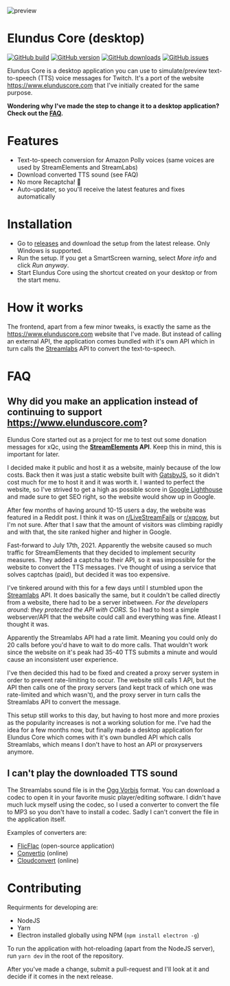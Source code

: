 ![preview](https://i.imgur.com/1EyWnIZ.png)

# Elundus Core (desktop) 
[![GitHub build](https://img.shields.io/github/workflow/status/SietseT/ElundusCoreApp/CI%20-%20Windows/main?style=flat-square)]()
[![GitHub version](https://img.shields.io/github/v/release/SietseT/ElundusCoreApp?style=flat-square)]()
[![GitHub downloads](https://img.shields.io/github/downloads/SietseT/ElundusCoreApp/total?style=flat-square)]()
[![GitHub issues](https://img.shields.io/github/issues/SietseT/ElundusCoreApp?style=flat-square)]()

Elundus Core is a desktop application you can use to simulate/preview text-to-speech (TTS) voice messages for Twitch. It's a port of the website https://www.elunduscore.com that I've initially created for the same purpose.

**Wondering why I've made the step to change it to a desktop application? Check out the [FAQ](https://github.com/SietseT/ElundusCoreApp#why-did-you-make-an-application-instead-of-continuing-to-support-httpswwwelunduscorecom).**

# Features
- Text-to-speech conversion for Amazon Polly voices (same voices are used by StreamElements and StreamLabs)
- Download converted TTS sound (see FAQ)
- No more Recaptcha! 🎉
- Auto-updater, so you'll receive the latest features and fixes automatically

# Installation
- Go to [releases](https://github.com/SietseT/ElundusCoreApp/releases) and download the setup from the latest release. Only Windows is supported. 
- Run the setup. If you get a SmartScreen warning, select _More info_ and click _Run anyway_.
- Start Elundus Core using the shortcut created on your desktop or from the start menu.

# How it works
The frontend, apart from a few minor tweaks, is exactly the same as the https://www.elunduscore.com website that I've made. But instead of calling an external API, the application comes bundled with it's own API which in turn calls the [Streamlabs](https://streamlabs.com) API to convert the text-to-speech.

# FAQ
## Why did you make an application instead of continuing to support https://www.elunduscore.com?
Elundus Core started out as a project for me to test out some donation messages for xQc, using the **[StreamElements](https://streamelements.com/) API**. Keep this in mind, this is important for later.

I decided make it public and host it as a website, mainly because of the low costs. Back then it was just a static website built with [GatsbyJS](https://www.gatsbyjs.com/), so it didn't cost much for me to host it and it was worth it. I wanted to perfect the website, so I've strived to get a high as possible score in [Google Lighthouse](https://developers.google.com/web/tools/lighthouse/) and made sure to get SEO right, so the website would show up in Google.

After few months of having around 10-15 users a day, the website was featured in a Reddit post. I think it was on [r/LiveStreamFails](https://www.reddit.com/r/LivestreamFails/) or [r/xqcow](https://www.reddit.com/r/xqcow/), but I'm not sure. After that I saw that the amount of visitors was climbing rapidly and with that, the site ranked higher and higher in Google.

Fast-forward to July 17th, 2021. Apparently the website caused so much traffic for StreamElements that they decided to implement security measures. They added a captcha to their API, so it was impossible for the website to convert the TTS messages. I've thought of using a service that solves captchas (paid), but decided it was too expensive. 

I've tinkered around with this for a few days until I stumbled upon the [Streamlabs](https://streamlabs.com) API. It does basically the same, but it couldn't be called directly from a website, there had to be a server inbetween. _For the developers around: they protected the API with CORS._ So I had to host a simple webserver/API that the website could call and everything was fine. Atleast I thought it was.

Apparently the Streamlabs API had a rate limit. Meaning you could only do 20 calls before you'd have to wait to do more calls. That wouldn't work since the website on it's peak had 35-40 TTS submits a minute and would cause an inconsistent user experience.

I've then decided this had to be fixed and created a proxy server system in order to prevent rate-limiting to occur. The website still calls 1 API, but the API then calls one of the proxy servers (and kept track of which one was rate-limited and which wasn't), and the proxy server in turn calls the Streamlabs API to convert the message.

This setup still works to this day, but having to host more and more proxies as the popularity increases is not a working solution for me. I've had the idea for a few months now, but finally made a desktop application for Elundus Core which comes with it's own bundled API which calls Streamlabs, which means I don't have to host an API or proxyservers anymore.

## I can't play the downloaded TTS sound
The Streamlabs sound file is in the [Ogg Vorbis](https://en.wikipedia.org/wiki/Vorbis) format. You can download a codec to open it in your favorite music player/editing software. I didn't have much luck myself using the codec, so I used a converter to convert the file to MP3 so you don't have to install a codec. Sadly I can't convert the file in the application itself.

Examples of converters are:
- [FlicFlac](https://github.com/DannyBen/FlicFlac) (open-source application)
- [Convertio](https://convertio.co/oga-mp3/) (online)
- [Cloudconvert](https://cloudconvert.com/oga-to-mp3) (online)

# Contributing
Requirments for developing are:
- NodeJS
- Yarn
- Electron installed globally using NPM (```npm install electron -g```)

To run the application with hot-reloading (apart from the NodeJS server), run ```yarn dev``` in the root of the repository.

After you've made a change, submit a pull-request and I'll look at it and decide if it comes in the next release.